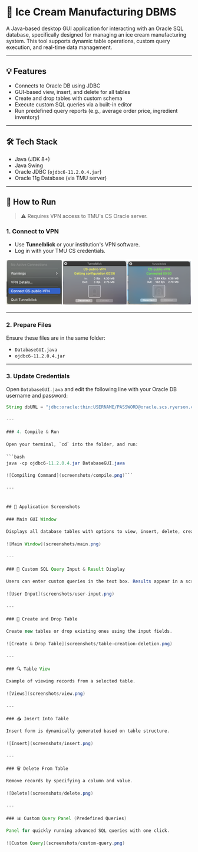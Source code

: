 # 🍦 Ice Cream Manufacturing DBMS

A Java-based desktop GUI application for interacting with an Oracle SQL database, specifically designed for managing an ice cream manufacturing system. This tool supports dynamic table operations, custom query execution, and real-time data management.

---

## 💡 Features

- Connects to Oracle DB using JDBC
- GUI-based view, insert, and delete for all tables
- Create and drop tables with custom schema
- Execute custom SQL queries via a built-in editor
- Run predefined query reports (e.g., average order price, ingredient inventory)

---

## 🛠️ Tech Stack

- Java (JDK 8+)
- Java Swing
- Oracle JDBC (`ojdbc6-11.2.0.4.jar`)
- Oracle 11g Database (via TMU server)

---

## 🚀 How to Run

> ⚠️ Requires VPN access to TMU's CS Oracle server.

### 1. Connect to VPN

- Use **Tunnelblick** or your institution's VPN software.
- Log in with your TMU CS credentials.

![VPN Connection](screenshots/vpn-connection.png)

---

### 2. Prepare Files

Ensure these files are in the same folder:

- `DatabaseGUI.java`
- `ojdbc6-11.2.0.4.jar`

---

### 3. Update Credentials

Open `DatabaseGUI.java` and edit the following line with your Oracle DB username and password:

```java
String dbURL = "jdbc:oracle:thin:USERNAME/PASSWORD@oracle.scs.ryerson.ca:1521:orcl";```

---

### 4. Compile & Run

Open your terminal, `cd` into the folder, and run:

```bash
java -cp ojdbc6-11.2.0.4.jar DatabaseGUI.java

![Compiling Command](screenshots/compile.png)```

---


## 📸 Application Screenshots

### Main GUI Window

Displays all database tables with options to view, insert, delete, create, and drop.

![Main Window](screenshots/main.png)

---

### 📝 Custom SQL Query Input & Result Display

Users can enter custom queries in the text box. Results appear in a scrollable table popup.

![User Input](screenshots/user-input.png)

---

### 🧱 Create and Drop Table

Create new tables or drop existing ones using the input fields.

![Create & Drop Table](screenshots/table-creation-deletion.png)

---

### 🔍 Table View

Example of viewing records from a selected table.

![Views](screenshots/view.png)

---

### 📥 Insert Into Table

Insert form is dynamically generated based on table structure.

![Insert](screenshots/insert.png)

---

### 🗑️ Delete From Table

Remove records by specifying a column and value.

![Delete](screenshots/delete.png)

---

### 📊 Custom Query Panel (Predefined Queries)

Panel for quickly running advanced SQL queries with one click.

![Custom Query](screenshots/custom-query.png)











